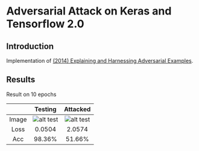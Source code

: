 # Adversarial Attack on Keras and Tensorflow 2.0

## Introduction

Implementation of [(2014) Explaining and Harnessing Adversarial Examples](https://arxiv.org/abs/1412.6572).

## Results

Result on 10 epochs

|     | Testing | Attacked |
|:---:| :---: | :---: |
|Image| ![alt test](https://i.imgur.com/1273dzb.png) | ![alt test](https://i.imgur.com/mga1LSG.png) |
|Loss|0.0504|2.0574|
|Acc|98.36%|51.66%|